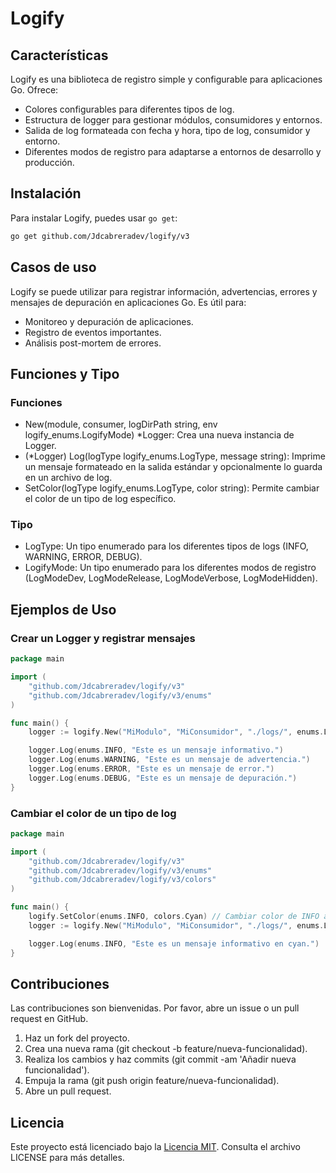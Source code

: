 # Logify

## Características

Logify es una biblioteca de registro simple y configurable para aplicaciones Go. Ofrece:
- Colores configurables para diferentes tipos de log.
- Estructura de logger para gestionar módulos, consumidores y entornos.
- Salida de log formateada con fecha y hora, tipo de log, consumidor y entorno.
- Diferentes modos de registro para adaptarse a entornos de desarrollo y producción.

## Instalación

Para instalar Logify, puedes usar `go get`:

```sh
go get github.com/Jdcabreradev/logify/v3
```

## Casos de uso

Logify se puede utilizar para registrar información, advertencias, errores y mensajes de depuración en aplicaciones Go. Es útil para:

- Monitoreo y depuración de aplicaciones.
- Registro de eventos importantes.
- Análisis post-mortem de errores.

## Funciones y Tipo

### Funciones

- New(module, consumer, logDirPath string, env logify_enums.LogifyMode) *Logger: Crea una nueva instancia de Logger.
- (*Logger) Log(logType logify_enums.LogType, message string): Imprime un mensaje formateado en la salida estándar y opcionalmente lo guarda en un archivo de log.
- SetColor(logType logify_enums.LogType, color string): Permite cambiar el color de un tipo de log específico.


### Tipo

- LogType: Un tipo enumerado para los diferentes tipos de logs (INFO, WARNING, ERROR, DEBUG).
- LogifyMode: Un tipo enumerado para los diferentes modos de registro (LogModeDev, LogModeRelease, LogModeVerbose, LogModeHidden).

## Ejemplos de Uso

### Crear un Logger y registrar mensajes

```go
package main

import (
    "github.com/Jdcabreradev/logify/v3"
    "github.com/Jdcabreradev/logify/v3/enums"
)

func main() {
    logger := logify.New("MiModulo", "MiConsumidor", "./logs/", enums.LogModeDev)

    logger.Log(enums.INFO, "Este es un mensaje informativo.")
    logger.Log(enums.WARNING, "Este es un mensaje de advertencia.")
    logger.Log(enums.ERROR, "Este es un mensaje de error.")
    logger.Log(enums.DEBUG, "Este es un mensaje de depuración.")
}
```

### Cambiar el color de un tipo de log

```go
package main

import (
	"github.com/Jdcabreradev/logify/v3"
	"github.com/Jdcabreradev/logify/v3/enums"
	"github.com/Jdcabreradev/logify/v3/colors"
)

func main() {
	logify.SetColor(enums.INFO, colors.Cyan) // Cambiar color de INFO a cyan
	logger := logify.New("MiModulo", "MiConsumidor", "./logs/", enums.LogModeDev)

	logger.Log(enums.INFO, "Este es un mensaje informativo en cyan.")
}
```

## Contribuciones

Las contribuciones son bienvenidas. Por favor, abre un issue o un pull request en GitHub.

1. Haz un fork del proyecto.
2. Crea una nueva rama (git checkout -b feature/nueva-funcionalidad).
3. Realiza los cambios y haz commits (git commit -am 'Añadir nueva funcionalidad').
4. Empuja la rama (git push origin feature/nueva-funcionalidad).
5. Abre un pull request.

## Licencia

Este proyecto está licenciado bajo la [Licencia MIT](https://github.com/Jdcabreradev/logify/blob/main/LICENSE). Consulta el archivo LICENSE para más detalles.